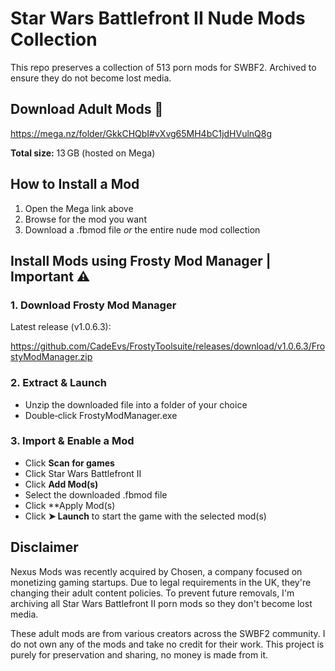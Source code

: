 # Star Wars Battlefront II Nude Mods Collection
This repo preserves a collection of 513 porn mods for SWBF2. Archived to ensure they do not become lost media. 

## Download Adult Mods 🔞
https://mega.nz/folder/GkkCHQbI#vXvg65MH4bC1jdHVulnQ8g

**Total size:** 13 GB (hosted on Mega)

## How to Install a Mod
1. Open the Mega link above  
2. Browse for the mod you want  
3. Download a .fbmod file *or* the entire nude mod collection

## Install Mods using Frosty Mod Manager | Important ⚠️

### 1. Download Frosty Mod Manager
Latest release (v1.0.6.3):  

https://github.com/CadeEvs/FrostyToolsuite/releases/download/v1.0.6.3/FrostyModManager.zip

### 2. Extract & Launch
- Unzip the downloaded file into a folder of your choice  
- Double‑click FrostyModManager.exe

### 3. Import & Enable a Mod
- Click **Scan for games**
- Click Star Wars Battlefront II
- Click **Add Mod(s)**  
- Select the downloaded .fbmod file
- Click **Apply Mod(s)
- Click **➤ Launch** to start the game with the selected mod(s)

## Disclaimer
Nexus Mods was recently acquired by Chosen, a company focused on monetizing gaming startups.
Due to legal requirements in the UK, they're changing their adult content policies.
To prevent future removals, I'm archiving all Star Wars Battlefront II porn mods so they don't become lost media.

These adult mods are from various creators across the SWBF2 community.
I do not own any of the mods and take no credit for their work.
This project is purely for preservation and sharing, no money is made from it.
